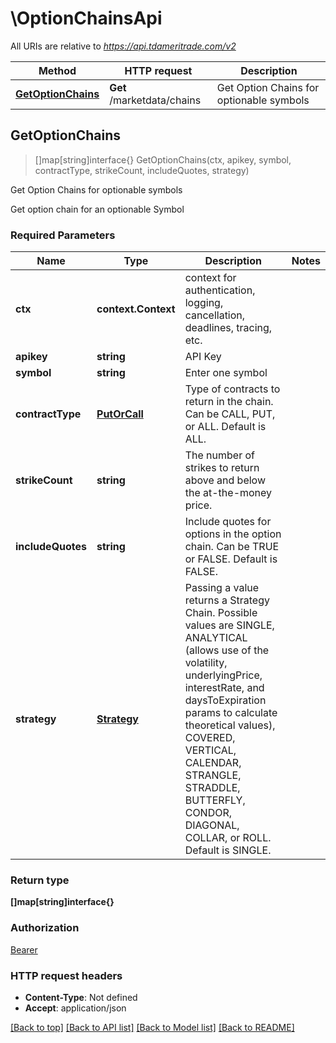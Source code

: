 # \OptionChainsApi

All URIs are relative to *https://api.tdameritrade.com/v2*

Method | HTTP request | Description
------------- | ------------- | -------------
[**GetOptionChains**](OptionChainsApi.md#GetOptionChains) | **Get** /marketdata/chains | Get Option Chains for optionable symbols



## GetOptionChains

> []map[string]interface{} GetOptionChains(ctx, apikey, symbol, contractType, strikeCount, includeQuotes, strategy)

Get Option Chains for optionable symbols

Get option chain for an optionable Symbol

### Required Parameters


Name | Type | Description  | Notes
------------- | ------------- | ------------- | -------------
**ctx** | **context.Context** | context for authentication, logging, cancellation, deadlines, tracing, etc.
**apikey** | **string**| API Key | 
**symbol** | **string**| Enter one symbol | 
**contractType** | [**PutOrCall**](.md)| Type of contracts to return in the chain. Can be CALL, PUT, or ALL. Default is ALL. | 
**strikeCount** | **string**| The number of strikes to return above and below the at-the-money price. | 
**includeQuotes** | **string**| Include quotes for options in the option chain. Can be TRUE or FALSE. Default is FALSE. | 
**strategy** | [**Strategy**](.md)| Passing a value returns a Strategy Chain. Possible values are SINGLE, ANALYTICAL (allows use of the volatility, underlyingPrice, interestRate, and daysToExpiration params to calculate theoretical values), COVERED, VERTICAL, CALENDAR, STRANGLE, STRADDLE, BUTTERFLY, CONDOR, DIAGONAL, COLLAR, or ROLL. Default is SINGLE. | 

### Return type

**[]map[string]interface{}**

### Authorization

[Bearer](../README.md#Bearer)

### HTTP request headers

- **Content-Type**: Not defined
- **Accept**: application/json

[[Back to top]](#) [[Back to API list]](../README.md#documentation-for-api-endpoints)
[[Back to Model list]](../README.md#documentation-for-models)
[[Back to README]](../README.md)

